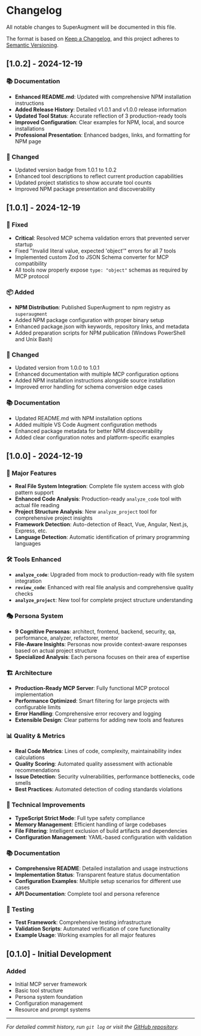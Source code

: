 # Changelog

All notable changes to SuperAugment will be documented in this file.

The format is based on [Keep a Changelog](https://keepachangelog.com/en/1.0.0/),
and this project adheres to [Semantic Versioning](https://semver.org/spec/v2.0.0.html).

## [1.0.2] - 2024-12-19

### 📚 Documentation
- **Enhanced README.md**: Updated with comprehensive NPM installation instructions
- **Added Release History**: Detailed v1.0.1 and v1.0.0 release information
- **Updated Tool Status**: Accurate reflection of 3 production-ready tools
- **Improved Configuration**: Clear examples for NPM, local, and source installations
- **Professional Presentation**: Enhanced badges, links, and formatting for NPM page

### 🔧 Changed
- Updated version badge from 1.0.1 to 1.0.2
- Enhanced tool descriptions to reflect current production capabilities
- Updated project statistics to show accurate tool counts
- Improved NPM package presentation and discoverability

## [1.0.1] - 2024-12-19

### 🐛 Fixed
- **Critical**: Resolved MCP schema validation errors that prevented server startup
- Fixed "Invalid literal value, expected 'object'" errors for all 7 tools
- Implemented custom Zod to JSON Schema converter for MCP compatibility
- All tools now properly expose `type: "object"` schemas as required by MCP protocol

### 📦 Added
- **NPM Distribution**: Published SuperAugment to npm registry as `superaugment`
- Added NPM package configuration with proper binary setup
- Enhanced package.json with keywords, repository links, and metadata
- Added preparation scripts for NPM publication (Windows PowerShell and Unix Bash)

### 🔧 Changed
- Updated version from 1.0.0 to 1.0.1
- Enhanced documentation with multiple MCP configuration options
- Added NPM installation instructions alongside source installation
- Improved error handling for schema conversion edge cases

### 📚 Documentation
- Updated README.md with NPM installation options
- Added multiple VS Code Augment configuration methods
- Enhanced package metadata for better NPM discoverability
- Added clear configuration notes and platform-specific examples

## [1.0.0] - 2024-12-19

### 🚀 Major Features
- **Real File System Integration**: Complete file system access with glob pattern support
- **Enhanced Code Analysis**: Production-ready `analyze_code` tool with actual file reading
- **Project Structure Analysis**: New `analyze_project` tool for comprehensive project insights
- **Framework Detection**: Auto-detection of React, Vue, Angular, Next.js, Express, etc.
- **Language Detection**: Automatic identification of primary programming languages

### 🛠️ Tools Enhanced
- **`analyze_code`**: Upgraded from mock to production-ready with file system integration
- **`review_code`**: Enhanced with real file analysis and comprehensive quality checks
- **`analyze_project`**: New tool for complete project structure understanding

### 🎭 Persona System
- **9 Cognitive Personas**: architect, frontend, backend, security, qa, performance, analyzer, refactorer, mentor
- **File-Aware Insights**: Personas now provide context-aware responses based on actual project structure
- **Specialized Analysis**: Each persona focuses on their area of expertise

### 🏗️ Architecture
- **Production-Ready MCP Server**: Fully functional MCP protocol implementation
- **Performance Optimized**: Smart filtering for large projects with configurable limits
- **Error Handling**: Comprehensive error recovery and logging
- **Extensible Design**: Clear patterns for adding new tools and features

### 📊 Quality & Metrics
- **Real Code Metrics**: Lines of code, complexity, maintainability index calculations
- **Quality Scoring**: Automated quality assessment with actionable recommendations
- **Issue Detection**: Security vulnerabilities, performance bottlenecks, code smells
- **Best Practices**: Automated detection of coding standards violations

### 🔧 Technical Improvements
- **TypeScript Strict Mode**: Full type safety compliance
- **Memory Management**: Efficient handling of large codebases
- **File Filtering**: Intelligent exclusion of build artifacts and dependencies
- **Configuration Management**: YAML-based configuration with validation

### 📚 Documentation
- **Comprehensive README**: Detailed installation and usage instructions
- **Implementation Status**: Transparent feature status documentation
- **Configuration Examples**: Multiple setup scenarios for different use cases
- **API Documentation**: Complete tool and persona reference

### 🧪 Testing
- **Test Framework**: Comprehensive testing infrastructure
- **Validation Scripts**: Automated verification of core functionality
- **Example Usage**: Working examples for all major features

## [0.1.0] - Initial Development

### Added
- Initial MCP server framework
- Basic tool structure
- Persona system foundation
- Configuration management
- Resource and prompt systems

---

*For detailed commit history, run `git log` or visit the [GitHub repository](https://github.com/oktetopython/SuperAugment).*